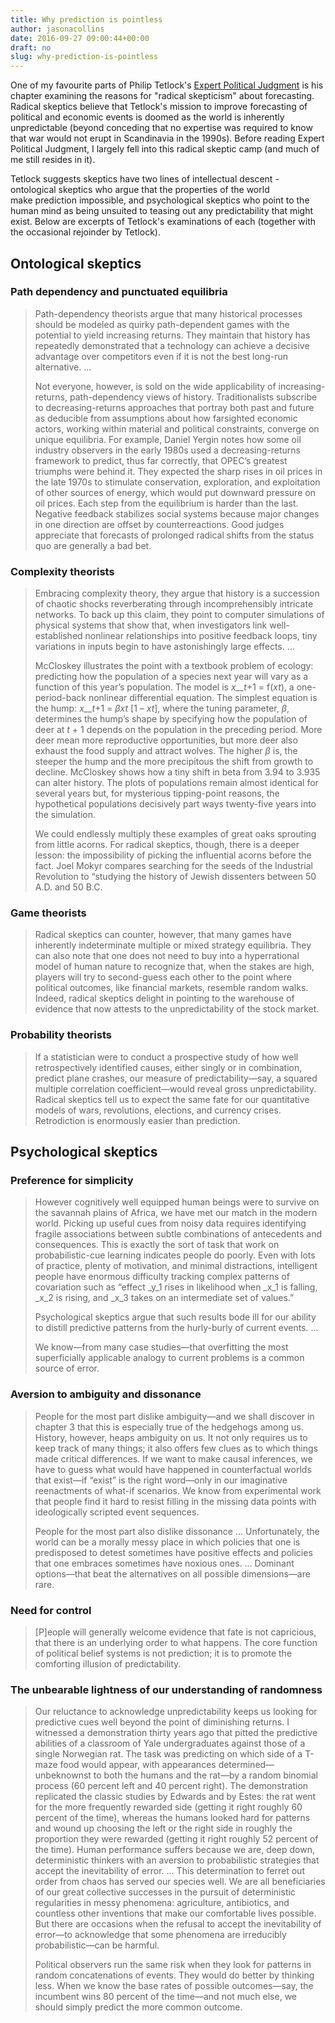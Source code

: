 ```yaml
---
title: Why prediction is pointless
author: jasonacollins
date: 2016-09-27 09:00:44+00:00
draft: no
slug: why-prediction-is-pointless
---
```


One of my favourite parts of Philip Tetlock's [Expert Political Judgment](https://jasoncollins.blog/tetlocks-expert-political-judgment-how-good-is-it-how-can-we-know/) is his chapter examining the reasons for "radical skepticism" about forecasting. Radical skeptics believe that Tetlock's mission to improve forecasting of political and economic events is doomed as the world is inherently unpredictable (beyond conceding that no expertise was required to know that war would not erupt in Scandinavia in the 1990s). Before reading Expert Political Judgment, I largely fell into this radical skeptic camp (and much of me still resides in it).

Tetlock suggests skeptics have two lines of intellectual descent - ontological skeptics who argue that the properties of the world make prediction impossible, and psychological skeptics who point to the human mind as being unsuited to teasing out any predictability that might exist. Below are excerpts of Tetlock's examinations of each (together with the occasional rejoinder by Tetlock).

## Ontological skeptics

### Path dependency and punctuated equilibria

>Path-dependency theorists argue that many historical processes should be modeled as quirky path-dependent games with the potential to yield increasing returns. They maintain that history has repeatedly demonstrated that a technology can achieve a decisive advantage over competitors even if it is not the best long-run alternative. ...
>
>Not everyone, however, is sold on the wide applicability of increasing-returns, path-dependency views of history. Traditionalists subscribe to decreasing-returns approaches that portray both past and future as deducible from assumptions about how farsighted economic actors, working within material and political constraints, converge on unique equilibria. For example, Daniel Yergin notes how some oil industry observers in the early 1980s used a decreasing-returns framework to predict, thus far correctly, that OPEC’s greatest triumphs were behind it. They expected the sharp rises in oil prices in the late 1970s to stimulate conservation, exploration, and exploitation of other sources of energy, which would put downward pressure on oil prices. Each step from the equilibrium is harder than the last. Negative feedback stabilizes social systems because major changes in one direction are offset by counterreactions. Good judges appreciate that forecasts of prolonged radical shifts from the status quo are generally a bad bet.

### Complexity theorists

>Embracing complexity theory, they argue that history is a succession of chaotic shocks reverberating through incomprehensibly intricate networks. To back up this claim, they point to computer simulations of physical systems that show that, when investigators link well-established nonlinear relationships into positive feedback loops, tiny variations in inputs begin to have astonishingly large effects. ...
>
>McCloskey illustrates the point with a textbook problem of ecology: predicting how the population of a species next year will vary as a function of this year’s population. The model is _x__t_+1 = f(_xt_), a one-period-back nonlinear differential equation. The simplest equation is the hump: _x__t_+1 = _βxt_ [1 – _xt_], where the tuning parameter, _β_, determines the hump’s shape by specifying how the population of deer at _t_ + 1 depends on the population in the preceding period. More deer mean more reproductive opportunities, but more deer also exhaust the food supply and attract wolves. The higher _β_ is, the steeper the hump and the more precipitous the shift from growth to decline. McCloskey shows how a tiny shift in beta from 3.94 to 3.935 can alter history. The plots of populations remain almost identical for several years but, for mysterious tipping-point reasons, the hypothetical populations decisively part ways twenty-five years into the simulation.
>
>We could endlessly multiply these examples of great oaks sprouting from little acorns. For radical skeptics, though, there is a deeper lesson: the impossibility of picking the influential acorns before the fact. Joel Mokyr compares searching for the seeds of the Industrial Revolution to “studying the history of Jewish dissenters between 50 A.D. and 50 B.C.

### Game theorists

>Radical skeptics can counter, however, that many games have inherently indeterminate multiple or mixed strategy equilibria. They can also note that one does not need to buy into a hyperrational model of human nature to recognize that, when the stakes are high, players will try to second-guess each other to the point where political outcomes, like financial markets, resemble random walks. Indeed, radical skeptics delight in pointing to the warehouse of evidence that now attests to the unpredictability of the stock market.

### Probability theorists

>If a statistician were to conduct a prospective study of how well retrospectively identified causes, either singly or in combination, predict plane crashes, our measure of predictability—say, a squared multiple correlation coefficient—would reveal gross unpredictability. Radical skeptics tell us to expect the same fate for our quantitative models of wars, revolutions, elections, and currency crises. Retrodiction is enormously easier than prediction.

## Psychological skeptics

### Preference for simplicity

>However cognitively well equipped human beings were to survive on the savannah plains of Africa, we have met our match in the modern world. Picking up useful cues from noisy data requires identifying fragile associations between subtle combinations of antecedents and consequences. This is exactly the sort of task that work on probabilistic-cue learning indicates people do poorly. Even with lots of practice, plenty of motivation, and minimal distractions, intelligent people have enormous difficulty tracking complex patterns of covariation such as “effect _y_1 rises in likelihood when _x_1 is falling, _x_2 is rising, and _x_3 takes on an intermediate set of values.”
>
>Psychological skeptics argue that such results bode ill for our ability to distill predictive patterns from the hurly-burly of current events. ...
>
>We know—from many case studies—that overfitting the most superficially applicable analogy to current problems is a common source of error.

### Aversion to ambiguity and dissonance

>People for the most part dislike ambiguity—and we shall discover in chapter 3 that this is especially true of the hedgehogs among us. History, however, heaps ambiguity on us. It not only requires us to keep track of many things; it also offers few clues as to which things made critical differences. If we want to make causal inferences, we have to guess what would have happened in counterfactual worlds that exist—if “exist” is the right word—only in our imaginative reenactments of what-if scenarios. We know from experimental work that people find it hard to resist filling in the missing data points with ideologically scripted event sequences.
>
>People for the most part also dislike dissonance ... Unfortunately, the world can be a morally messy place in which policies that one is predisposed to detest sometimes have positive effects and policies that one embraces sometimes have noxious ones. ... Dominant options—that beat the alternatives on all possible dimensions—are rare.

### Need for control

>[P]eople will generally welcome evidence that fate is not capricious, that there is an underlying order to what happens. The core function of political belief systems is not prediction; it is to promote the comforting illusion of predictability.

### The unbearable lightness of our understanding of randomness

>Our reluctance to acknowledge unpredictability keeps us looking for predictive cues well beyond the point of diminishing returns. I witnessed a demonstration thirty years ago that pitted the predictive abilities of a classroom of Yale undergraduates against those of a single Norwegian rat. The task was predicting on which side of a T-maze food would appear, with appearances determined—unbeknownst to both the humans and the rat—by a random binomial process (60 percent left and 40 percent right). The demonstration replicated the classic studies by Edwards and by Estes: the rat went for the more frequently rewarded side (getting it right roughly 60 percent of the time), whereas the humans looked hard for patterns and wound up choosing the left or the right side in roughly the proportion they were rewarded (getting it right roughly 52 percent of the time). Human performance suffers because we are, deep down, deterministic thinkers with an aversion to probabilistic strategies that accept the inevitability of error. ... This determination to ferret out order from chaos has served our species well. We are all beneficiaries of our great collective successes in the pursuit of deterministic regularities in messy phenomena: agriculture, antibiotics, and countless other inventions that make our comfortable lives possible. But there are occasions when the refusal to accept the inevitability of error—to acknowledge that some phenomena are irreducibly probabilistic—can be harmful.
>
>Political observers run the same risk when they look for patterns in random concatenations of events. They would do better by thinking less. When we know the base rates of possible outcomes—say, the incumbent wins 80 percent of the time—and not much else, we should simply predict the more common outcome.
